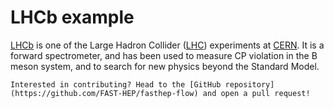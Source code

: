 # LHCb example

[LHCb](https://lhcb.web.cern.ch/) is one of the Large Hadron Collider
([LHC](https://home.cern/science/accelerators/large-hadron-collider))
experiments at [CERN](https://home.cern/). It is a forward spectrometer, and has
been used to measure CP violation in the B meson system, and to search for new
physics beyond the Standard Model.

```{note}
Interested in contributing? Head to the [GitHub repository](https://github.com/FAST-HEP/fasthep-flow) and open a pull request!
```
